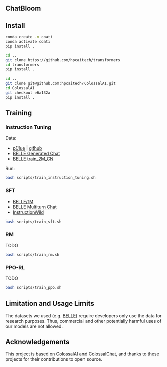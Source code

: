 ## ChatBloom


## Install
```bash
conda create -n coati
conda activate coati
pip install .

cd ..
git clone https://github.com/hpcaitech/transformers
cd transformers
pip install .

cd ..
git clone git@github.com:hpcaitech/ColossalAI.git
cd ColossalAI
git checkout e6a132a
pip install .
```

## Training
### Instruction Tuning

Data:
- [pClue](https://huggingface.co/datasets/wbbbbb/pclue) | [github](https://github.com/CLUEbenchmark/pCLUE)
- [BELLE Generated Chat](https://huggingface.co/datasets/BelleGroup/generated_chat_0.4M)
- [BELLE train_2M_CN](https://huggingface.co/datasets/BelleGroup/train_2M_CN)

Run:
```bash
bash scripts/train_instruction_tuning.sh
```

### SFT
- [BELLE/1M](https://huggingface.co/datasets/BelleGroup/train_1M_CN)
- [BELLE Multiturn Chat](https://huggingface.co/datasets/BelleGroup/multiturn_chat_0.8M)
- [InstructionWild](https://github.com/XueFuzhao/InstructionWild)

```bash
bash scripts/train_sft.sh
```

### RM
TODO
```bash
bash scripts/train_rm.sh
```

### PPO-RL 
TODO
```bash
bash scripts/train_ppo.sh
```

## Limitation and Usage Limits
The datasets we used (e.g. [BELLE](https://github.com/LianjiaTech/BELLE)) require developers only use the data for research purposes. Thus, commercial and other potentially harmful uses of our models are not allowed.

## Acknowledgements
This project is based on [ColossalAI](https://github.com/hpcaitech/ColossalAI) and [ColossalChat](https://github.com/hpcaitech/ColossalAI/tree/main/applications/Chat), and thanks to these projects for their contributions to open source.



